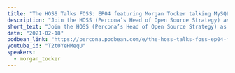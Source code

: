 ```yaml
---
title: "The HOSS Talks FOSS: EP04 featuring Morgan Tocker talking MySQL, TiDB, Open Source Contributions, and Waffles!"
description: "Join the HOSS (Percona’s Head of Open Source Strategy) as he talks with MySQL and open source veteran Morgan Tocker about open source development, how we both got started in the open-source business, how people can contribute, and some of the cool things he has been up to."
short_text: "Join the HOSS (Percona’s Head of Open Source Strategy) as he talks with MySQL and open source veteran Morgan Tocker about open source development, how we both got started in the open-source business, how people can contribute, and some of the cool things he has been up to."
date: "2021-02-18"
podbean_link: "https://percona.podbean.com/e/the-hoss-talks-foss-ep04-featuring-morgan-tocker-talking-mysql-tidb-open-source-contributions-and-waffles/"
youtube_id: "T2t0YeHMeqU"
speakers:
  - morgan_tocker
---
```

